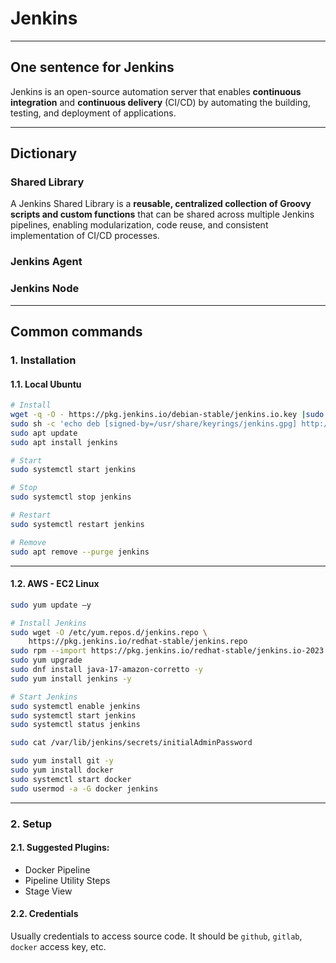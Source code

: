 # Jenkins

---

## One sentence for Jenkins

Jenkins is an open-source automation server that enables **continuous integration** 
and **continuous delivery** (CI/CD) by automating the building, testing, 
and deployment of applications.

---

## Dictionary

### Shared Library
A Jenkins Shared Library is a **reusable, centralized collection of 
Groovy scripts and custom functions** that can be shared across multiple
Jenkins pipelines, enabling modularization, 
code reuse, and consistent implementation of CI/CD processes.

### Jenkins Agent
### Jenkins Node

---
## Common commands
### 1. Installation

#### 1.1. Local Ubuntu
```bash
# Install
wget -q -O - https://pkg.jenkins.io/debian-stable/jenkins.io.key |sudo gpg --dearmor -o /usr/share/keyrings/jenkins.gpg
sudo sh -c 'echo deb [signed-by=/usr/share/keyrings/jenkins.gpg] http://pkg.jenkins.io/debian-stable binary/ > /etc/apt/sources.list.d/jenkins.list'
sudo apt update
sudo apt install jenkins

# Start
sudo systemctl start jenkins

# Stop
sudo systemctl stop jenkins

# Restart
sudo systemctl restart jenkins

# Remove
sudo apt remove --purge jenkins
```

---

#### 1.2. AWS - EC2 Linux
```bash
sudo yum update –y

# Install Jenkins
sudo wget -O /etc/yum.repos.d/jenkins.repo \
    https://pkg.jenkins.io/redhat-stable/jenkins.repo
sudo rpm --import https://pkg.jenkins.io/redhat-stable/jenkins.io-2023.key
sudo yum upgrade
sudo dnf install java-17-amazon-corretto -y
sudo yum install jenkins -y

# Start Jenkins
sudo systemctl enable jenkins
sudo systemctl start jenkins
sudo systemctl status jenkins

sudo cat /var/lib/jenkins/secrets/initialAdminPassword

sudo yum install git -y
sudo yum install docker
sudo systemctl start docker
sudo usermod -a -G docker jenkins
```

---

### 2. Setup

#### 2.1. Suggested Plugins:
- Docker Pipeline
- Pipeline Utility Steps
- Stage View

#### 2.2. Credentials
Usually credentials to access source code. It should be `github`, `gitlab`, `docker` access key, etc.